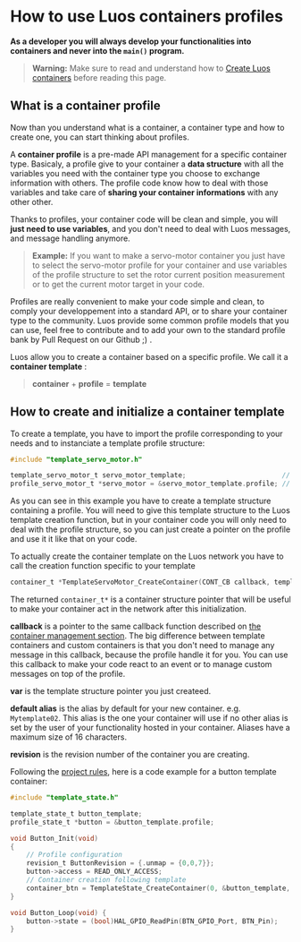 
# How to use Luos containers profiles
**As a developer you will always develop your functionalities into containers and never into the `main()` program.**

> **Warning:** Make sure to read and understand how to [Create Luos containers](./create-containers.md) before reading this page.

## What is a container profile

Now than you understand what is a container, a container type and how to create one, you can start thinking about profiles.

A **container profile** is a pre-made API management for a specific container type.
Basicaly, a profile give to your container a **data structure** with all the variables you need with the container type you choose to exchange information with others. The profile code know how to deal with those variables and take care of **sharing your container informations** with any other other.

Thanks to profiles, your container code will be clean and simple, you will **just need to use variables**, and you don't need to deal with Luos messages, and message handling anymore.

> **Example:** If you want to make a servo-motor container you just have to select the servo-motor profile for your container and use variables of the profile structure to set the rotor current position measurement or to get the current motor target in your code.

Profiles are really convenient to make your code simple and clean, to comply your developpement into a standard API, or to share your container type to the community.
Luos provide some common profile models that you can use, feel free to contribute and to add your own to the standard profile bank by Pull Request on our Github ;) .

Luos allow you to create a container based on a specific profile. We call it a **container template** : 

> **container** + **profile** = **template**

## How to create and initialize a container template

To create a template, you have to import the profile corresponding to your needs and to instanciate a template profile structure:
```c
#include "template_servo_motor.h"

template_servo_motor_t servo_motor_template;                        // Create the template
profile_servo_motor_t *servo_motor = &servo_motor_template.profile; // Get a pointer to the actual profile
```
As you can see in this example you have to create a template structure containing a profile. You will need to give this template structure to the Luos template creation function, but in your container code you will only need to deal with the profile structure, so you can just create a pointer on the profile and use it it like that on your code.

To actually create the container template on the Luos network you have to call the creation function specific to your template
```c
container_t *TemplateServoMotor_CreateContainer(CONT_CB callback, template_servo_motor_t *var, const char *default_alias, revision_t revision);
```

The returned `container_t*` is a container structure pointer that will be useful to make your container act in the network after this initialization.

 **callback** is a pointer to the same callback function described on [the container management section](./create-containers.html#how-to-create-and-initialize-a-container).
 The big difference between template containers and custom containers is that you don't need to manage any message in this callback, because the profile handle it for you.
 You can use this callback to make your code react to an event or to manage custom messages on top of the profile.


 **var** is the template structure pointer you just createed.

 **default alias** is the alias by default for your new container. e.g. `Mytemplate02`. This alias is the one your container will use if no other alias is set by the user of your functionality hosted in your container. Aliases have a maximum size of 16 characters.

**revision** is the revision number of the container you are creating.

Following the [project rules](./create-project.html#basic-containers-functions), here is a code example for a button template container:

```c
#include "template_state.h"

template_state_t button_template;
profile_state_t *button = &button_template.profile;

void Button_Init(void)
{
    // Profile configuration
    revision_t ButtonRevision = {.unmap = {0,0,7}};
    button->access = READ_ONLY_ACCESS;
    // Container creation following template
    container_btn = TemplateState_CreateContainer(0, &button_template, "button", ButtonRevision);
}

void Button_Loop(void) {
    button->state = (bool)HAL_GPIO_ReadPin(BTN_GPIO_Port, BTN_Pin);
}
```
